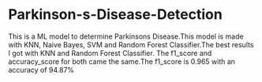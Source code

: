 # Parkinson-s-Disease-Detection
This is a ML model to determine Parkinsons Disease.This model is made with  KNN, Naive Bayes, SVM and Random Forest Classifier.The best results I got with KNN and Random Forest Classifier. The f1_score and accuracy_score for both came the same.The f1_score is 0.965  with an accuracy of 94.87%
